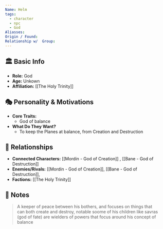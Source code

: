 ```yaml
---
Name: Helm
tags:
  - character
  - npc
  - God
Aliasses: 
Origin / Found: 
Relationship w/  Group:
---
```

## 🏛️ Basic Info
- **Role:** God
- **Age:**  Unkown
- **Affiliation:** [[The Holy Trinity]]   

## 🎭 Personality & Motivations
- **Core Traits:**  
	- God of balance
- **What Do They Want?**
	- To keep the Planes at balance, from Creation and Destruction

 

## 🔗 Relationships
- **Connected Characters:** [[Mordin - God of Creation]] , [[Bane -  God of Destruction]]
- **Enemies/Rivals:** [[Mordin - God of Creation]],  [[Bane -  God of Destruction]], 
- **Factions:** [[The Holy Trinity]]

## 📝 Notes
> A keeper of peace between his bothers, and focuses on things that can both create and destroy, notable soome  of his children like savras (god of fate) are wielders of powers that focus around his concept of balance